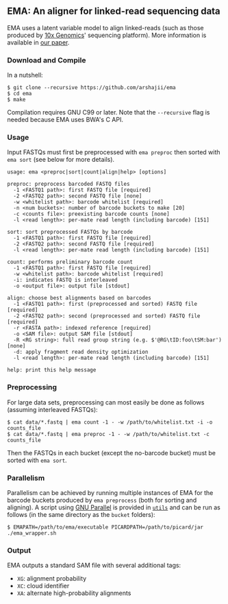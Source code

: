 EMA: An aligner for linked-read sequencing data
-----------------------------------------------

EMA uses a latent variable model to align linked-reads (such as those produced by [10x Genomics](https://www.10xgenomics.com)' sequencing platform). More information is available in [our paper](https://www.biorxiv.org/content/early/2017/11/16/220236).

### Download and Compile
In a nutshell:

```
$ git clone --recursive https://github.com/arshajii/ema
$ cd ema
$ make
```

Compilation requires GNU C99 or later. Note that the `--recursive` flag is needed because EMA uses BWA's C API.

### Usage
Input FASTQs must first be preprocessed with `ema preproc` then sorted with `ema sort` (see below for more details).

```
usage: ema <preproc|sort|count|align|help> [options]

preproc: preprocess barcoded FASTQ files
  -1 <FASTQ1 path>: first FASTQ file [required]
  -2 <FASTQ2 path>: second FASTQ file [none]
  -w <whitelist path>: barcode whitelist [required]
  -n <num buckets>: number of barcode buckets to make [20]
  -c <counts file>: preexisting barcode counts [none]
  -l <read length>: per-mate read length (including barcode) [151]

sort: sort preprocessed FASTQs by barcode
  -1 <FASTQ1 path>: first FASTQ file [required]
  -2 <FASTQ2 path>: second FASTQ file [required]
  -l <read length>: per-mate read length (including barcode) [151]

count: performs preliminary barcode count
  -1 <FASTQ1 path>: first FASTQ file [required]
  -w <whitelist path>: barcode whitelist [required]
  -i: indicates FASTQ is interleaved
  -o <output file>: output file [stdout]

align: choose best alignments based on barcodes
  -1 <FASTQ1 path>: first (preprocessed and sorted) FASTQ file [required]
  -2 <FASTQ2 path>: second (preprocessed and sorted) FASTQ file [required]
  -r <FASTA path>: indexed reference [required]
  -o <SAM file>: output SAM file [stdout]
  -R <RG string>: full read group string (e.g. $'@RG\tID:foo\tSM:bar') [none]
  -d: apply fragment read density optimization
  -l <read length>: per-mate read length (including barcode) [151]

help: print this help message
```

### Preprocessing

For large data sets, preprocessing can most easily be done as follows (assuming interleaved FASTQs):

```
$ cat data/*.fastq | ema count -1 - -w /path/to/whitelist.txt -i -o counts_file
$ cat data/*.fastq | ema preproc -1 - -w /path/to/whitelist.txt -c counts_file
```

Then the FASTQs in each bucket (except the no-barcode bucket) must be sorted with `ema sort`.

### Parallelism

Parallelism can be achieved by running multiple instances of EMA for the barcode buckets produced by `ema preprocess` (both for sorting and aligning). A script using [GNU Parallel](https://www.gnu.org/software/parallel/) is provided in [`utils`](util/) and can be run as follows (in the same directory as the `bucket` folders):

```
$ EMAPATH=/path/to/ema/executable PICARDPATH=/path/to/picard/jar ./ema_wrapper.sh
```

### Output

EMA outputs a standard SAM file with several additional tags:

- `XG`: alignment probability
- `XC`: cloud identifier
- `XA`: alternate high-probability alignments

